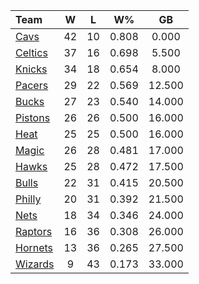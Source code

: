 | Team                            |  W  |  L  |  W%   |   GB   |
|:--------------------------------|:---:|:---:|:-----:|:------:|
| [Cavs](/r/clevelandcavs)        | 42  | 10  | 0.808 | 0.000  |
| [Celtics](/r/bostonceltics)     | 37  | 16  | 0.698 | 5.500  |
| [Knicks](/r/NYKnicks)           | 34  | 18  | 0.654 | 8.000  |
| [Pacers](/r/pacers)             | 29  | 22  | 0.569 | 12.500 |
| [Bucks](/r/MkeBucks)            | 27  | 23  | 0.540 | 14.000 |
| [Pistons](/r/DetroitPistons)    | 26  | 26  | 0.500 | 16.000 |
| [Heat](/r/heat)                 | 25  | 25  | 0.500 | 16.000 |
| [Magic](/r/OrlandoMagic)        | 26  | 28  | 0.481 | 17.000 |
| [Hawks](/r/AtlantaHawks)        | 25  | 28  | 0.472 | 17.500 |
| [Bulls](/r/chicagobulls)        | 22  | 31  | 0.415 | 20.500 |
| [Philly](/r/sixers)             | 20  | 31  | 0.392 | 21.500 |
| [Nets](/r/GoNets)               | 18  | 34  | 0.346 | 24.000 |
| [Raptors](/r/torontoraptors)    | 16  | 36  | 0.308 | 26.000 |
| [Hornets](/r/CharlotteHornets)  | 13  | 36  | 0.265 | 27.500 |
| [Wizards](/r/washingtonwizards) |  9  | 43  | 0.173 | 33.000 |